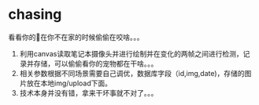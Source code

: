 # chasing
看看你的🐶在你不在家的时候偷偷在咬啥。。。

1. 利用canvas读取笔记本摄像头并进行绘制并在变化的两帧之间进行检测，记录并存储，可以偷偷看你的宠物都在干啥。。。 
2. 相关参数根据不同场景需要自己调优，数据库字段（id,img,date)，存储的图片放在本地img/upload下面。
3. 技术本身并没有错，拿来干坏事就不对了。。。

